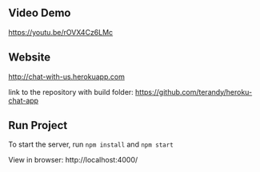 ## Video Demo
https://youtu.be/rOVX4Cz6LMc

## Website
http://chat-with-us.herokuapp.com

link to the repository with build folder:
https://github.com/terandy/heroku-chat-app

## Run Project

To start the server, run `npm install` and `npm start`

View in browser: http://localhost:4000/
